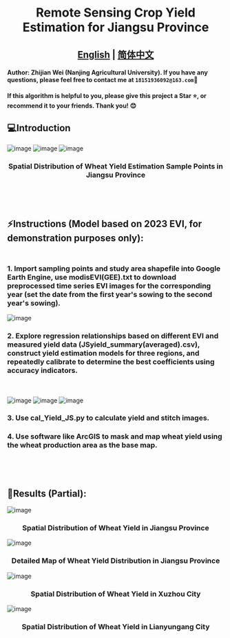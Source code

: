 # <div align="center">Remote Sensing Crop Yield Estimation for Jiangsu Province
## <div align="center"><b><a href="https://github.com/ZhijianWei/RS-YieldEstimationModel-for-JS/blob/main/README.md">English</a> | <a href="https://github.com/ZhijianWei/RS-YieldEstimationModel-for-JS/blob/main/READMEzh.md">简体中文</a></b></div>

#### Author: Zhijian Wei (Nanjing Agricultural University). If you have any questions, please feel free to contact me at ``18151936092@163.com``📧
**If this algorithm is helpful to you, please give this project a Star ⭐, or recommend it to your friends. Thank you! 😊**

## 💻Introduction
![image](https://github.com/ZhijianWei/RS-YieldEstimationModel-for-JS/blob/main/output_map/detailed_output.png)
![image](https://github.com/ZhijianWei/RS-YieldEstimationModel-for-JS/blob/main/output_map/roadmap.jpg)
![image](https://github.com/ZhijianWei/RS-YieldEstimationModel-for-JS/blob/main/output_map/SP_distribution.png)
### <div align="center"> Spatial Distribution of Wheat Yield Estimation Sample Points in Jiangsu Province <br><br><br><br>
  
## ⚡Instructions (Model based on 2023 EVI, for demonstration purposes only):<br><br>
### 1. Import sampling points and study area shapefile into Google Earth Engine, use modisEVI(GEE).txt to download preprocessed time series EVI images for the corresponding year (set the date from the first year's sowing to the second year's sowing).
![image](https://github.com/ZhijianWei/RS-YieldEstimationModel-for-JS/blob/main/output_map/EVI_down.png)
### 2. Explore regression relationships based on different EVI and measured yield data (JSyield_summary(averaged).csv), construct yield estimation models for three regions, and repeatedly calibrate to determine the best coefficients using accuracy indicators.
<br><br>
![image](https://github.com/ZhijianWei/RS-YieldEstimationModel-for-JS/blob/main/output_map/model1.jpg)
![image](https://github.com/ZhijianWei/RS-YieldEstimationModel-for-JS/blob/main/output_map/model2.jpg)
![image](https://github.com/ZhijianWei/RS-YieldEstimationModel-for-JS/blob/main/output_map/model3.jpg)
### 3. Use cal_Yield_JS.py to calculate yield and stitch images.
### 4. Use software like ArcGIS to mask and map wheat yield using the wheat production area as the base map.<br><br><br><br>
## 👀Results (Partial):
![image](https://github.com/ZhijianWei/RS-YieldEstimationModel-for-JS/blob/main/output_map/JS_output.png)
### <div align="center"> Spatial Distribution of Wheat Yield in Jiangsu Province
![image](https://github.com/ZhijianWei/RS-YieldEstimationModel-for-JS/blob/main/output_map/detailed_output.png)
### <div align="center"> Detailed Map of Wheat Yield Distribution in Jiangsu Province
![image](https://github.com/ZhijianWei/RS-YieldEstimationModel-for-JS/blob/main/output_map/Xuzhou_output.png)
### <div align="center"> Spatial Distribution of Wheat Yield in Xuzhou City
![image](https://github.com/ZhijianWei/RS-YieldEstimationModel-for-JS/blob/main/output_map/Lianyungang_output.png)
### <div align="center"> Spatial Distribution of Wheat Yield in Lianyungang City<br><br><br><br>

